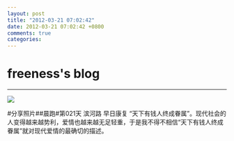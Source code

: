```yaml
---
layout: post
title: "2012-03-21 07:02:42"
date: 2012-03-21 07:02:42 +0800
comments: true
categories: 
---
```


# freeness's blog

----------

![](http://okqmqrbgo.bkt.clouddn.com/201203210702421.jpg)

>
\#分享照片\#\#晨跑\#第021天 滨河路 早日康复 “天下有钱人终成眷属”。现代社会的人变得越来越势利，爱情也越来越无足轻重，于是我不得不相信“天下有钱人终成眷属”就对现代爱情的最确切的描述。